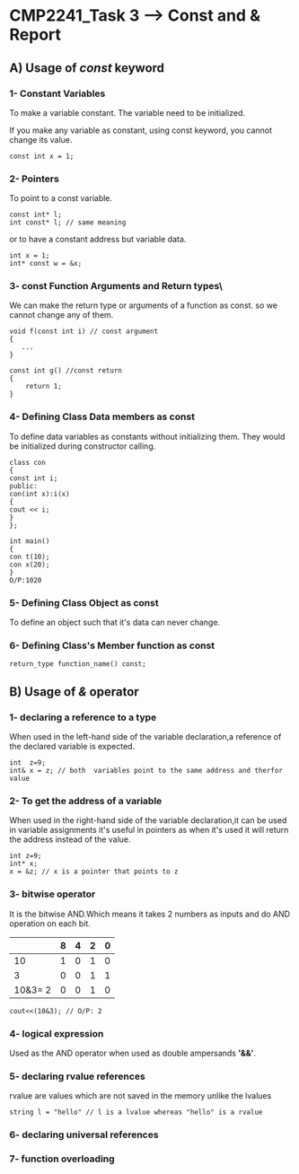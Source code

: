 # CMP2241_Task 3 --> Const and & Report


## A) Usage of _const_ keyword

### 1- Constant Variables 

To make a variable constant. The variable need to be initialized.

If you make any variable as constant, using const keyword, you cannot change its value.

```
const int x = 1;
```
### 2- Pointers 

To point to a const variable. 

```
const int* l;
int const* l; // same meaning
```
or to have a constant address but variable data.  
```
int x = 1;
int* const w = &x; 
```
### 3-  const Function Arguments and Return types\

We can make the return type or arguments of a function as const. so we cannot change any of them.

```
void f(const int i) // const argument
{
   ...
}

const int g() //const return
{
    return 1;
}
```
### 4- Defining Class Data members as const

To define data variables as constants without initializing them. 
They would be initialized during constructor calling.     
```
class con
{
const int i;
public:
con(int x):i(x)
{
cout << i;
}
};

int main()
{
con t(10);
con x(20);
}
O/P:1020
```
### 5- Defining Class Object as const
To define an object such that it's data can never change.

### 6-  Defining Class's Member function as const

```
return_type function_name() const;
```


## B) Usage of _&_ operator

### 1- declaring a reference to a type
When used in the left-hand side of the variable declaration,a reference of the declared variable is expected. 

```
int  z=9;
int& x = z; // both  variables point to the same address and therfor value
```

### 2- To get the address of a variable

When used in the right-hand side of the variable declaration,it can be used in variable assignments
it's useful in pointers as when it's used it will return the address instead of the value. 

```
int z=9;
int* x;
x = &z; // x is a pointer that points to z
```
### 3- bitwise operator


It is the bitwise AND.Which means it takes 2 numbers as inputs and do AND
operation on each bit.


|       | 8       | 4     | 2      |0      |
|-------|--------|-------|--------|--------|
| 10    |      1 |      0|       1|       0|
| 3     |      0 |      0|       1|       1|
|10&3= 2|      0 |      0|       1|       0|

```
cout<<(10&3); // O/P: 2
```
### 4- logical expression

Used as the AND operator when used as double ampersands **'&&'**. 

### 5- declaring rvalue references

rvalue are values which are not saved in the memory unlike the lvalues
```
string l = "hello" // l is a lvalue whereas "hello" is a rvalue  
```
### 6- declaring universal references

### 7- function overloading
